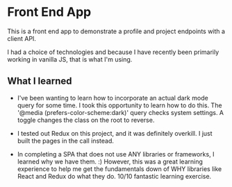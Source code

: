 # Front End App

This is a front end app to demonstrate a profile and project endpoints with a client API. 

I had a choice of technologies and because I have recently been primarily working in vanilla JS, that is what I'm using. 

## What I learned 

- I've been wanting to learn how to incorporate an actual dark mode query for some time. I took this opportunity to learn how to do this. The '@media (prefers-color-scheme:dark)' query checks system settings. A toggle changes the class on the root to reverse. 

- I tested out Redux on this project, and it was definitely overkill. I just built the pages in the call instead. 

- In completing a SPA that does not use ANY libraries or frameworks, I learned why we have them. :) However, this was a great learning experience to help me get the fundamentals down of WHY libraries like React and Redux do what they do. 10/10 fantastic learning exercise. 

